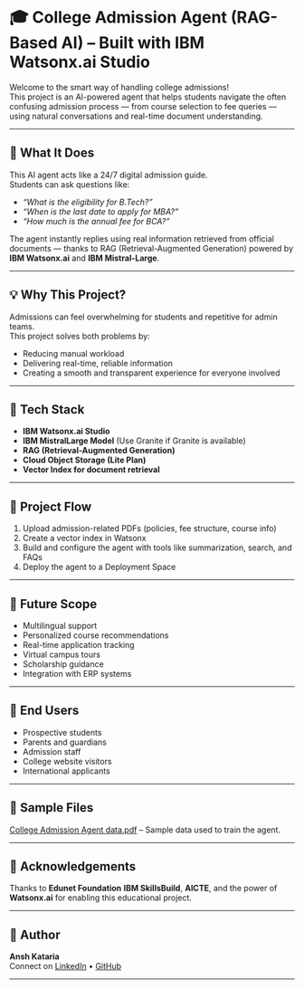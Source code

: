 # 🎓 College Admission Agent (RAG-Based AI) – Built with IBM Watsonx.ai Studio

Welcome to the smart way of handling college admissions!  
This project is an AI-powered agent that helps students navigate the often confusing admission process — from course selection to fee queries — using natural conversations and real-time document understanding.

---

## 🚀 What It Does

This AI agent acts like a 24/7 digital admission guide.  
Students can ask questions like:
- *“What is the eligibility for B.Tech?”*
- *“When is the last date to apply for MBA?”*
- *“How much is the annual fee for BCA?”*

The agent instantly replies using real information retrieved from official documents — thanks to RAG (Retrieval-Augmented Generation) powered by **IBM Watsonx.ai** and **IBM Mistral-Large**.

---

## 💡 Why This Project?

Admissions can feel overwhelming for students and repetitive for admin teams.  
This project solves both problems by:
- Reducing manual workload
- Delivering real-time, reliable information
- Creating a smooth and transparent experience for everyone involved

---

## 🔧 Tech Stack

- **IBM Watsonx.ai Studio**
- **IBM MistralLarge Model** (Use Granite if Granite is available)
- **RAG (Retrieval-Augmented Generation)**
- **Cloud Object Storage (Lite Plan)**
- **Vector Index for document retrieval**

---

## 📁 Project Flow

1. Upload admission-related PDFs (policies, fee structure, course info)
2. Create a vector index in Watsonx
3. Build and configure the agent with tools like summarization, search, and FAQs
4. Deploy the agent to a Deployment Space

---

## 🔮 Future Scope

- Multilingual support  
- Personalized course recommendations  
- Real-time application tracking  
- Virtual campus tours  
- Scholarship guidance  
- Integration with ERP systems  

---

## 👥 End Users

- Prospective students  
- Parents and guardians  
- Admission staff  
- College website visitors  
- International applicants  


---

## 📎 Sample Files

[College Admission Agent data.pdf](https://github.com/user-attachments/files/21567800/College.Admission.Agent.data.pdf)  – Sample data used to train the agent.

---

## 🤝 Acknowledgements

Thanks to **Edunet Foundation** **IBM SkillsBuild**, **AICTE**, and the power of **Watsonx.ai** for enabling this educational project.

---

## 🧠 Author

**Ansh Kataria**  
Connect on [LinkedIn](https://www.linkedin.com/in/anshkataria8675/) • [GitHub](https://github.com/itzansh019/)

---

